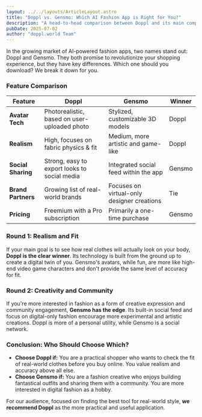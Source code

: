 ```yaml
---
layout: ../../layouts/ArticleLayout.astro
title: "Doppl vs. Gensmo: Which AI Fashion App is Right for You?"
description: "A head-to-head comparison between Doppl and its main competitor, Gensmo. We compare features, avatar realism, cost, and clothing selection to help you choose."
pubDate: 2025-07-02
author: "doppl.world Team"
---
```


In the growing market of AI-powered fashion apps, two names stand out: Doppl and Gensmo. They both promise to revolutionize your shopping experience, but they have key differences. Which one should you download? We break it down for you.

### Feature Comparison

| Feature             | Doppl                                       | Gensmo                                      | Winner |
| ------------------- | ------------------------------------------- | ------------------------------------------- | ------ |
| **Avatar Tech**     | Photorealistic, based on user-uploaded photo| Stylized, customizable 3D models            | Doppl  |
| **Realism**         | High, focuses on fabric physics & fit       | Medium, more artistic and game-like         | Doppl  |
| **Social Sharing**  | Strong, easy to export looks to social media| Integrated social feed within the app       | Gensmo |
| **Brand Partners**  | Growing list of real-world brands         | Focuses on virtual-only designer creations  | Tie    |
| **Pricing**         | Freemium with a Pro subscription          | Primarily a one-time purchase               | Gensmo |

### Round 1: Realism and Fit

If your main goal is to see how real clothes will actually look on your body, **Doppl is the clear winner**. Its technology is built from the ground up to create a digital twin of you. Gensmo's avatars, while fun, are more like high-end video game characters and don't provide the same level of accuracy for fit.

### Round 2: Creativity and Community

If you're more interested in fashion as a form of creative expression and community engagement, **Gensmo has the edge**. Its built-in social feed and focus on digital-only fashion encourage more experimental and artistic creations. Doppl is more of a personal utility, while Gensmo is a social network.

### Conclusion: Who Should Choose Which?

*   **Choose Doppl if:** You are a practical shopper who wants to check the fit of real-world clothes before you buy online. You value realism and accuracy above all else.
*   **Choose Gensmo if:** You are a fashion creative who enjoys building fantastical outfits and sharing them with a community. You are more interested in digital fashion as a hobby.

For our audience, focused on finding the best tool for real-world style, **we recommend Doppl** as the more practical and useful application. 